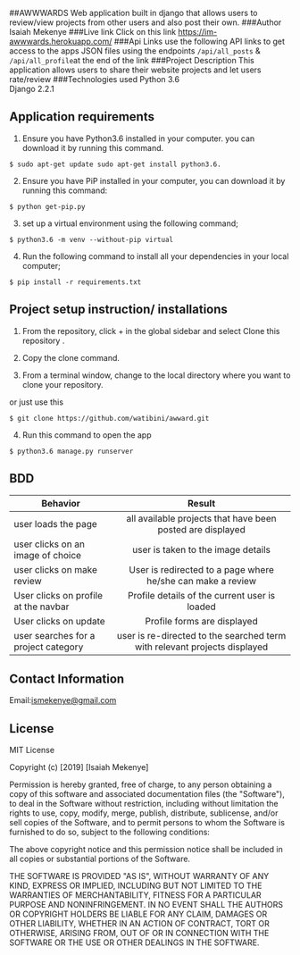 ##AWWWARDS
Web application built in django that allows users to review/view projects from other users and also post their own.
###Author
Isaiah Mekenye
###Live link
Click on this link https://im-awwwards.herokuapp.com/
###Api Links
use the following API links to get access to the apps JSON files using the endpoints
<code>/api/all_posts</code>
&
<code>/api/all_profile</code>at the end of the link
###Project Description
This application allows users to share their website projects and let users rate/review
###Technologies used
Python 3.6<br>
Django 2.2.1
## Application requirements

1. Ensure you have Python3.6 installed in your computer. you can download it by running this command.

`$ sudo apt-get update sudo apt-get install python3.6.`

2. Ensure you have PiP installed in your computer, you can download it by running this command:

`$ python get-pip.py`

3. set up a virtual environment using the following command;

`$ python3.6 -m venv --without-pip virtual`

4. Run the following command to install all your dependencies in your local computer;

`$ pip install -r requirements.txt`

## Project setup instruction/ installations


1. From the repository, click + in the global sidebar and select Clone this repository .

2.  Copy the clone command.

3.  From a terminal window, change to the local directory where you want to clone your repository.

or just use this

`$ git clone https://github.com/watibini/awward.git`

4. Run this command to open the app

`$ python3.6 manage.py runserver`


## BDD

| Behavior        | Result |
| ------------- |:----:|
| user loads the page | all available projects that have been posted are displayed |
| user clicks on an image of choice | user is taken to the image details |
| user clicks on make review | User is redirected to a page where he/she can make a review|
| User clicks on profile at the navbar  | Profile details of the current user is loaded |
| User clicks on update  | Profile forms are displayed |
| user searches for a project category  | user is re-directed to the searched term with relevant projects displayed |




## Contact Information

Email:ismekenye@gmail.com



## License

MIT License

Copyright (c) [2019] [Isaiah Mekenye]

Permission is hereby granted, free of charge, to any person obtaining a copy
of this software and associated documentation files (the "Software"), to deal
in the Software without restriction, including without limitation the rights
to use, copy, modify, merge, publish, distribute, sublicense, and/or sell
copies of the Software, and to permit persons to whom the Software is
furnished to do so, subject to the following conditions:

The above copyright notice and this permission notice shall be included in all
copies or substantial portions of the Software.

THE SOFTWARE IS PROVIDED "AS IS", WITHOUT WARRANTY OF ANY KIND, EXPRESS OR
IMPLIED, INCLUDING BUT NOT LIMITED TO THE WARRANTIES OF MERCHANTABILITY,
FITNESS FOR A PARTICULAR PURPOSE AND NONINFRINGEMENT. IN NO EVENT SHALL THE
AUTHORS OR COPYRIGHT HOLDERS BE LIABLE FOR ANY CLAIM, DAMAGES OR OTHER
LIABILITY, WHETHER IN AN ACTION OF CONTRACT, TORT OR OTHERWISE, ARISING FROM,
OUT OF OR IN CONNECTION WITH THE SOFTWARE OR THE USE OR OTHER DEALINGS IN THE
SOFTWARE.
